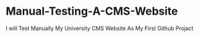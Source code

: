 # Manual-Testing-A-CMS-Website
I will Test Manually My University CMS Website As My First Github Projact
